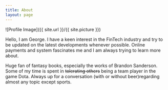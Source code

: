 ```yaml
---
title: About
layout: page
---
```

![Profile Image]({{ site.url }}/{{ site.picture }})

<p>Hello, I am George. I have a keen interest in the FinTech industry and try to be updated on the latest developments whenever possible. Online payments and system fascinates me and I am always trying to learn more about. </p>

<p>Huge fan of fantasy books, especially the works of  Brandon Sanderson. Some of my time is spent in <del> tolerating others</del> being a team player in the game Dota. Always up for a conversation (with or without beer)regarding almost any topic except sports.</p>


